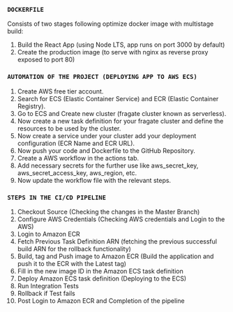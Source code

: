 ### `DOCKERFILE`

Consists of two stages following optimize docker image with multistage build:
1. Build the React App (using Node LTS, app runs on port 3000 by default)
2. Create the production image (to serve with nginx as reverse proxy exposed to port 80)


### `AUTOMATION OF THE PROJECT (DEPLOYING APP TO AWS ECS)`

1. Create AWS free tier account.
2. Search for ECS (Elastic Container Service) and ECR (Elastic Container Registry).
3. Go to ECS and Create new cluster (fragate cluster known as serverless).
4. Now create a new task definition for your fragate cluster and define the resources to be used by the cluster.
5. Now create a service under your cluster add your deployment configuration (ECR Name and ECR URL).
6. Now push your code and Dockerfile to the GitHub Repository.
7. Create a AWS workflow in the actions tab.
8. Add necessary secrets for the further use like aws_secret_key, aws_secret_access_key, aws_region, etc.
9. Now update the workflow file with the relevant steps.

 ### `STEPS IN THE CI/CD PIPELINE`

 1. Checkout Source (Checking the changes in the Master Branch)
 2. Configure AWS Credentials (Checking AWS credentials and Login to the AWS)
 3. Login to Amazon ECR 
 4. Fetch Previous Task Definition ARN (fetching the previous successful build ARN for the rollback functionality)
 5. Build, tag and Push image to Amazon ECR (Build the application and push it to the ECR with the Latest tag)
 6. Fill in the new image ID in the Amazon ECS task definition
 7. Deploy Amazon ECS task definition (Deploying to the ECS)
 8. Run Integration Tests
 9. Rollback if Test fails
 10. Post Login to Amazon ECR and Completion of the pipeline
